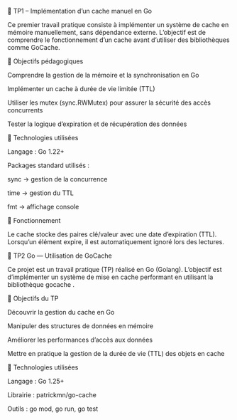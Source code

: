 🐹 TP1 – Implémentation d’un cache manuel en Go

Ce premier travail pratique consiste à implémenter un système de cache en mémoire manuellement, sans dépendance externe.
L’objectif est de comprendre le fonctionnement d’un cache avant d’utiliser des bibliothèques comme GoCache.

🎯 Objectifs pédagogiques

Comprendre la gestion de la mémoire et la synchronisation en Go

Implémenter un cache à durée de vie limitée (TTL)

Utiliser les mutex (sync.RWMutex) pour assurer la sécurité des accès concurrents

Tester la logique d’expiration et de récupération des données

🧰 Technologies utilisées

Langage : Go 1.22+

Packages standard utilisés :

sync → gestion de la concurrence

time → gestion du TTL

fmt → affichage console

🧩 Fonctionnement

Le cache stocke des paires clé/valeur avec une date d’expiration (TTL).
Lorsqu’un élément expire, il est automatiquement ignoré lors des lectures.

🐹 TP2  Go — Utilisation de GoCache

Ce projet est un travail pratique (TP) réalisé en Go (Golang).
L’objectif est d’implémenter un système de mise en cache performant en utilisant la bibliothèque gocache
.

🚀 Objectifs du TP

Découvrir la gestion du cache en Go

Manipuler des structures de données en mémoire

Améliorer les performances d’accès aux données

Mettre en pratique la gestion de la durée de vie (TTL) des objets en cache

🧰 Technologies utilisées

Langage : Go 1.25+

Librairie : patrickmn/go-cache

Outils : go mod, go run, go test
